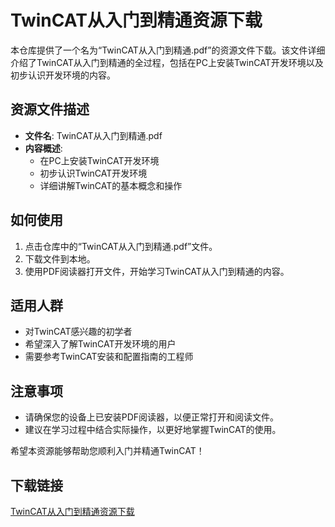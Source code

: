 # TwinCAT从入门到精通资源下载

本仓库提供了一个名为“TwinCAT从入门到精通.pdf”的资源文件下载。该文件详细介绍了TwinCAT从入门到精通的全过程，包括在PC上安装TwinCAT开发环境以及初步认识开发环境的内容。

## 资源文件描述

- **文件名**: TwinCAT从入门到精通.pdf
- **内容概述**:
  - 在PC上安装TwinCAT开发环境
  - 初步认识TwinCAT开发环境
  - 详细讲解TwinCAT的基本概念和操作

## 如何使用

1. 点击仓库中的“TwinCAT从入门到精通.pdf”文件。
2. 下载文件到本地。
3. 使用PDF阅读器打开文件，开始学习TwinCAT从入门到精通的内容。

## 适用人群

- 对TwinCAT感兴趣的初学者
- 希望深入了解TwinCAT开发环境的用户
- 需要参考TwinCAT安装和配置指南的工程师

## 注意事项

- 请确保您的设备上已安装PDF阅读器，以便正常打开和阅读文件。
- 建议在学习过程中结合实际操作，以更好地掌握TwinCAT的使用。

希望本资源能够帮助您顺利入门并精通TwinCAT！

## 下载链接

[TwinCAT从入门到精通资源下载](https://pan.quark.cn/s/1237c69440ec)